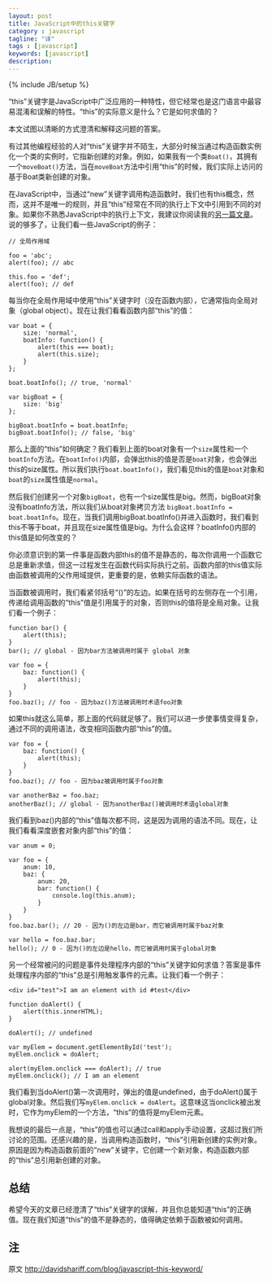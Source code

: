 ```yaml
---
layout: post
title: JavaScript中的this关键字
category : javascript
tagline: "译"
tags : [javascript]
keywords: [javascript]
description: 
---
```

{% include JB/setup %}

“this”关键字是JavaScript中广泛应用的一种特性，但它经常也是这门语言中最容易混淆和误解的特性。“this”的实际意义是什么？它是如何求值的？

本文试图以清晰的方式澄清和解释这问题的答案。

有过其他编程经验的人对“this”关键字并不陌生，大部分时候当通过构造函数实例化一个类的实例时，它指新创建的对象。例如，如果我有一个类`Boat()`，其拥有一个`moveBoat()`方法，当在`moveBoat`方法中引用“this”的时候，我们实际上访问的基于Boat类新创建的对象。

在JavaScript中，当通过“new”关键字调用构造函数时，我们也有this概念，然而，这并不是唯一的规则，并且“this”经常在不同的执行上下文中引用到不同的对象。如果你不熟悉JavaScript中的执行上下文，我建议你阅读我的[另一篇文章](http://yanhaijing.com/javascript/2014/04/29/what-is-the-execution-context-in-javascript)。说的够多了，让我们看一些JavaScript的例子：

	// 全局作用域
	
	foo = 'abc';
	alert(foo); // abc
	
	this.foo = 'def';
	alert(foo); // def

每当你在全局作用域中使用“this”关键字时（没在函数内部），它通常指向全局对象（global object）。现在让我们看看函数内部“this”的值：

	var boat = {
	    size: 'normal',
	    boatInfo: function() {
	        alert(this === boat);
	        alert(this.size);
	    }
	};
	
	boat.boatInfo(); // true, 'normal'
	
	var bigBoat = {
	    size: 'big'
	};
	
	bigBoat.boatInfo = boat.boatInfo;
	bigBoat.boatInfo(); // false, 'big'

那么上面的“this”如何确定？我们看到上面的boat对象有一个`size`属性和一个`boatInfo`方法。在`boatInfo()`内部，会弹出this的值是否是`boat`对象，也会弹出this的size属性。所以我们执行`boat.boatInfo()`，我们看见this的值是`boat`对象和`boat`的`size`属性值是`normal`。

然后我们创建另一个对象`bigBoat`，也有一个size属性是big。然而，bigBoat对象没有boatInfo方法，所以我们从boat对象拷贝方法 `bigBoat.boatInfo = boat.boatInfo`。现在，当我们调用bigBoat.boatInfo()并进入函数时，我们看到this不等于boat，并且现在size属性值是big。为什么会这样？boatInfo()内部的this值是如何改变的？

你必须意识到的第一件事是函数内部this的值不是静态的，每次你调用一个函数它总是重新求值，但这一过程发生在函数代码实际执行之前。函数内部的this值实际由函数被调用的父作用域提供，更重要的是，依赖实际函数的语法。

当函数被调用时，我们看紧邻括号“()”的左边。如果在括号的左侧存在一个引用，传递给调用函数的“this”值是引用属于的对象，否则this的值将是全局对象。让我们看一个例子：

	function bar() {
	    alert(this);
	}
	bar(); // global - 因为bar方法被调用时属于 global 对象
	
	var foo = {
	    baz: function() {
	        alert(this);
	    }
	}
	foo.baz(); // foo - 因为baz()方法被调用时术语foo对象

如果this就这么简单，那上面的代码就足够了。我们可以进一步使事情变得复杂，通过不同的调用语法，改变相同函数内部“this”的值。

	var foo = {
	    baz: function() {
	        alert(this);
	    }
	}
	foo.baz(); // foo - 因为baz被调用时属于foo对象
	
	var anotherBaz = foo.baz;
	anotherBaz(); // global - 因为anotherBaz()被调用时术语global对象

我们看到baz()内部的“this”值每次都不同，这是因为调用的语法不同。现在，让我们看看深度嵌套对象内部“this”的值：

	var anum = 0;
	
	var foo = {
	    anum: 10,
	    baz: {
	        anum: 20,
	        bar: function() {
	            console.log(this.anum);
	        }
	    }
	}
	foo.baz.bar(); // 20 - 因为()的左边是bar，而它被调用时属于baz对象
	
	var hello = foo.baz.bar;
	hello(); // 0 - 因为()的左边是hello，而它被调用时属于global对象

另一个经常被问的问题是事件处理程序内部的“this”关键字如何求值？答案是事件处理程序内部的“this”总是引用触发事件的元素。让我们看一个例子：

	<div id="test">I am an element with id #test</div>

	function doAlert() { 
	    alert(this.innerHTML); 
	} 
	
	doAlert(); // undefined 
	
	var myElem = document.getElementById('test'); 
	myElem.onclick = doAlert; 
	
	alert(myElem.onclick === doAlert); // true 
	myElem.onclick(); // I am an element

我们看到当doAlert()第一次调用时，弹出的值是undefined，由于doAlert()属于global对象。然后我们写`myElem.onclick = doAlert`。这意味这当onclick被出发时，它作为myElem的一个方法，“this”的值将是myElem元素。

我想说的最后一点是，“this”的值也可以通过call和apply手动设置，这超过我们所讨论的范围。还感兴趣的是，当调用构造函数时，“this”引用新创建的实例对象。原因是因为构造函数前面的“new”关键字，它创建一个新对象，构造函数内部的“this”总引用新创建的对象。

## 总结

希望今天的文章已经澄清了“this”关键字的误解，并且你总能知道“this”的正确值。现在我们知道“this”的值不是静态的，值得确定依赖于函数被如何调用。

## 注

原文 http://davidshariff.com/blog/javascript-this-keyword/
